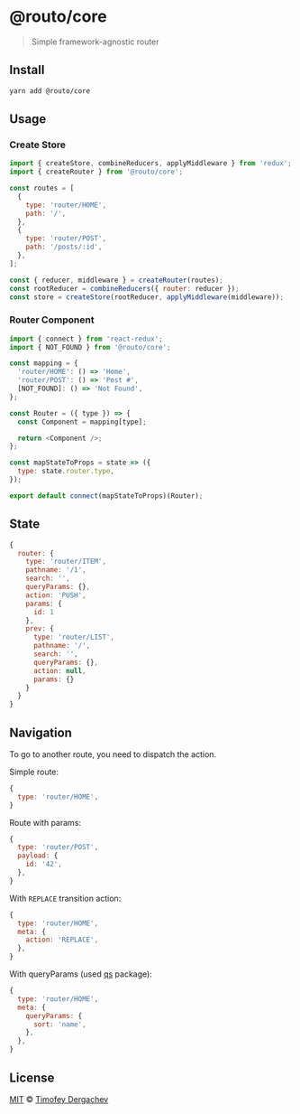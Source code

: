 # @routo/core

> Simple framework-agnostic router

## Install

```sh
yarn add @routo/core
```

## Usage

### Create Store

```js
import { createStore, combineReducers, applyMiddleware } from 'redux';
import { createRouter } from '@routo/core';

const routes = [
  {
    type: 'router/HOME',
    path: '/',
  },
  {
    type: 'router/POST',
    path: '/posts/:id',
  },
];

const { reducer, middleware } = createRouter(routes);
const rootReducer = combineReducers({ router: reducer });
const store = createStore(rootReducer, applyMiddleware(middleware));
```

### Router Component

```js
import { connect } from 'react-redux';
import { NOT_FOUND } from '@routo/core';

const mapping = {
  'router/HOME': () => 'Home',
  'router/POST': () => 'Post #',
  [NOT_FOUND]: () => 'Not Found',
};

const Router = ({ type }) => {
  const Component = mapping[type];

  return <Component />;
};

const mapStateToProps = state => ({
  type: state.router.type,
});

export default connect(mapStateToProps)(Router);
```

## State

```js
{
  router: {
    type: 'router/ITEM',
    pathname: '/1',
    search: '',
    queryParams: {},
    action: 'PUSH',
    params: {
      id: 1
    },
    prev: {
      type: 'router/LIST',
      pathname: '/',
      search: '',
      queryParams: {},
      action: null,
      params: {}
    }
  }
}
```

## Navigation

To go to another route, you need to dispatch the action.

Simple route:

```js
{
  type: 'router/HOME',
}
```

Route with params:

```js
{
  type: 'router/POST',
  payload: {
    id: '42',
  },
}
```

With `REPLACE` transition action:

```js
{
  type: 'router/HOME',
  meta: {
    action: 'REPLACE',
  },
}
```

With queryParams (used [qs](https://github.com/ljharb/qs) package):

```js
{
  type: 'router/HOME',
  meta: {
    queryParams: {
      sort: 'name',
    },
  },
}
```

## License

[MIT](LICENSE.md) © [Timofey Dergachev](https://exeto.me/)
